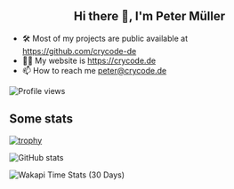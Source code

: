 <h2 align="center">Hi there 👋, I'm Peter Müller</h2>

- 🛠️ Most of my projects are public available at <https://github.com/crycode-de>
- 👨‍💻 My website is <https://crycode.de>
- 📫 How to reach me <peter@crycode.de>

![Profile views](https://komarev.com/ghpvc/?username=crycode-de&base=142&style=for-the-badge&color=81a1c1)

## Some stats

[![trophy](https://github-profile-trophy.vercel.app/?username=crycode-de&title=Stars,Followers,Commits,Repositories,MultipleLang,PullRequest,Experience,Issues&theme=nord&row=2&column=4&margin-w=10&margin-h=10)](https://github.com/ryo-ma/github-profile-trophy)

![GitHub stats](https://github-readme-stats.vercel.app/api?username=crycode-de&show_icons=true&theme=nord&layout=compact&include_all_commits=true)

![Wakapi Time Stats (30 Days)](https://github-readme-stats.vercel.app/api/wakatime?username=peter&api_domain=waka.cryhost.de&custom_title=Wakapi%20Time%20Stats%20(last%2030%20Days)&theme=nord&layout=compact)
